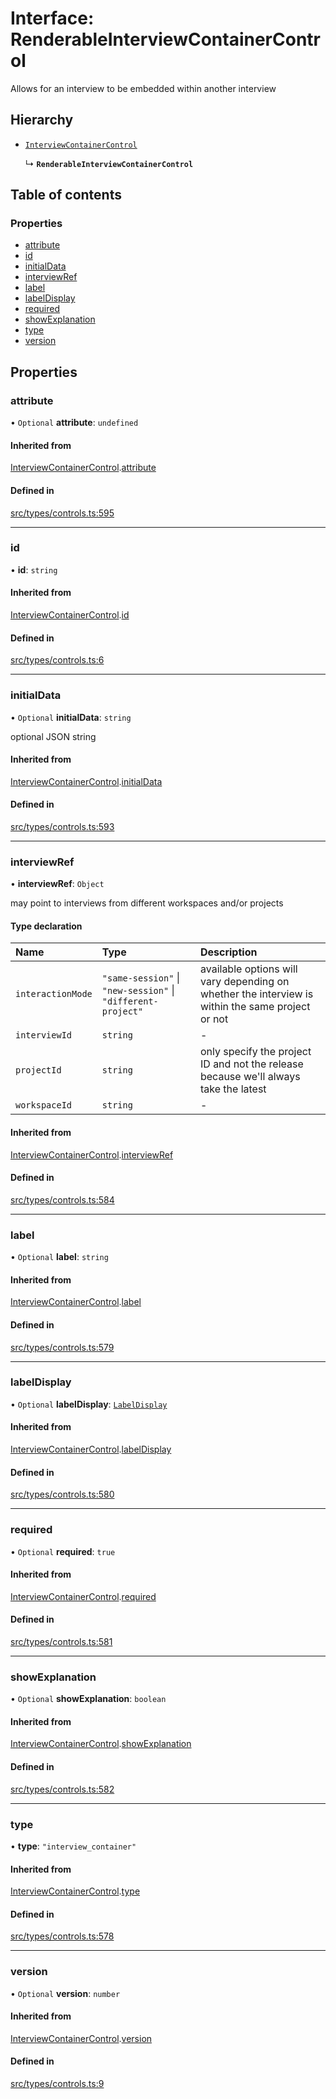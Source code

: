 # Interface: RenderableInterviewContainerControl

Allows for an interview to be embedded within another interview

## Hierarchy

- [`InterviewContainerControl`](../wiki/InterviewContainerControl)

  ↳ **`RenderableInterviewContainerControl`**

## Table of contents

### Properties

- [attribute](../wiki/RenderableInterviewContainerControl#attribute)
- [id](../wiki/RenderableInterviewContainerControl#id)
- [initialData](../wiki/RenderableInterviewContainerControl#initialdata)
- [interviewRef](../wiki/RenderableInterviewContainerControl#interviewref)
- [label](../wiki/RenderableInterviewContainerControl#label)
- [labelDisplay](../wiki/RenderableInterviewContainerControl#labeldisplay)
- [required](../wiki/RenderableInterviewContainerControl#required)
- [showExplanation](../wiki/RenderableInterviewContainerControl#showexplanation)
- [type](../wiki/RenderableInterviewContainerControl#type)
- [version](../wiki/RenderableInterviewContainerControl#version)

## Properties

### attribute

• `Optional` **attribute**: `undefined`

#### Inherited from

[InterviewContainerControl](../wiki/InterviewContainerControl).[attribute](../wiki/InterviewContainerControl#attribute)

#### Defined in

[src/types/controls.ts:595](https://github.com/decisively-io/interview-sdk/blob/7ff582e2e1b882fdedb5de2863fed60488554378/src/types/controls.ts#L595)

___

### id

• **id**: `string`

#### Inherited from

[InterviewContainerControl](../wiki/InterviewContainerControl).[id](../wiki/InterviewContainerControl#id)

#### Defined in

[src/types/controls.ts:6](https://github.com/decisively-io/interview-sdk/blob/7ff582e2e1b882fdedb5de2863fed60488554378/src/types/controls.ts#L6)

___

### initialData

• `Optional` **initialData**: `string`

optional JSON string

#### Inherited from

[InterviewContainerControl](../wiki/InterviewContainerControl).[initialData](../wiki/InterviewContainerControl#initialdata)

#### Defined in

[src/types/controls.ts:593](https://github.com/decisively-io/interview-sdk/blob/7ff582e2e1b882fdedb5de2863fed60488554378/src/types/controls.ts#L593)

___

### interviewRef

• **interviewRef**: `Object`

may point to interviews from different workspaces and/or projects

#### Type declaration

| Name | Type | Description |
| :------ | :------ | :------ |
| `interactionMode` | ``"same-session"`` \| ``"new-session"`` \| ``"different-project"`` | available options will vary depending on whether the interview is within the same project or not |
| `interviewId` | `string` | - |
| `projectId` | `string` | only specify the project ID and not the release because we'll always take the latest |
| `workspaceId` | `string` | - |

#### Inherited from

[InterviewContainerControl](../wiki/InterviewContainerControl).[interviewRef](../wiki/InterviewContainerControl#interviewref)

#### Defined in

[src/types/controls.ts:584](https://github.com/decisively-io/interview-sdk/blob/7ff582e2e1b882fdedb5de2863fed60488554378/src/types/controls.ts#L584)

___

### label

• `Optional` **label**: `string`

#### Inherited from

[InterviewContainerControl](../wiki/InterviewContainerControl).[label](../wiki/InterviewContainerControl#label)

#### Defined in

[src/types/controls.ts:579](https://github.com/decisively-io/interview-sdk/blob/7ff582e2e1b882fdedb5de2863fed60488554378/src/types/controls.ts#L579)

___

### labelDisplay

• `Optional` **labelDisplay**: [`LabelDisplay`](../wiki/Exports#labeldisplay)

#### Inherited from

[InterviewContainerControl](../wiki/InterviewContainerControl).[labelDisplay](../wiki/InterviewContainerControl#labeldisplay)

#### Defined in

[src/types/controls.ts:580](https://github.com/decisively-io/interview-sdk/blob/7ff582e2e1b882fdedb5de2863fed60488554378/src/types/controls.ts#L580)

___

### required

• `Optional` **required**: ``true``

#### Inherited from

[InterviewContainerControl](../wiki/InterviewContainerControl).[required](../wiki/InterviewContainerControl#required)

#### Defined in

[src/types/controls.ts:581](https://github.com/decisively-io/interview-sdk/blob/7ff582e2e1b882fdedb5de2863fed60488554378/src/types/controls.ts#L581)

___

### showExplanation

• `Optional` **showExplanation**: `boolean`

#### Inherited from

[InterviewContainerControl](../wiki/InterviewContainerControl).[showExplanation](../wiki/InterviewContainerControl#showexplanation)

#### Defined in

[src/types/controls.ts:582](https://github.com/decisively-io/interview-sdk/blob/7ff582e2e1b882fdedb5de2863fed60488554378/src/types/controls.ts#L582)

___

### type

• **type**: ``"interview_container"``

#### Inherited from

[InterviewContainerControl](../wiki/InterviewContainerControl).[type](../wiki/InterviewContainerControl#type)

#### Defined in

[src/types/controls.ts:578](https://github.com/decisively-io/interview-sdk/blob/7ff582e2e1b882fdedb5de2863fed60488554378/src/types/controls.ts#L578)

___

### version

• `Optional` **version**: `number`

#### Inherited from

[InterviewContainerControl](../wiki/InterviewContainerControl).[version](../wiki/InterviewContainerControl#version)

#### Defined in

[src/types/controls.ts:9](https://github.com/decisively-io/interview-sdk/blob/7ff582e2e1b882fdedb5de2863fed60488554378/src/types/controls.ts#L9)
